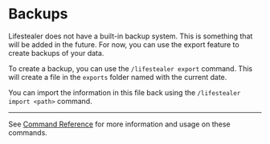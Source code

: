 # Backups

Lifestealer does not have a built-in backup system. This is something that will be added in the future. For now,
you can use the export feature to create backups of your data.

To create a backup, you can use the `/lifestealer export` command. This will create a file in the `exports` folder named
with the current date.

You can import the information in this file back using the `/lifestealer import <path>` command.

---

See [Command Reference](/usage/commands#storage-commands) for more information and usage on these commands.